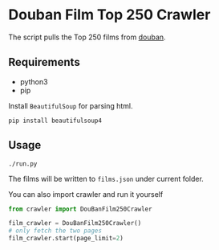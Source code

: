# Douban Film Top 250 Crawler

The script pulls the Top 250 films from [douban](https://movie.douban.com/top250).

## Requirements

- python3
- pip

Install `BeautifulSoup` for parsing html.

```shell
pip install beautifulsoup4
```

## Usage

```shell
./run.py
```
The films will be written to `films.json` under current folder.

You can also import crawler and run it yourself

```python
from crawler import DouBanFilm250Crawler

film_crawler = DouBanFilm250Crawler()
# only fetch the two pages
film_crawler.start(page_limit=2)
```




